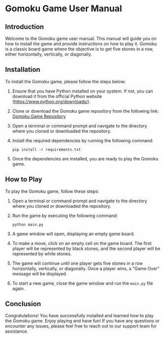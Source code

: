 # Gomoku Game User Manual

## Introduction

Welcome to the Gomoku game user manual. This manual will guide you on how to install the game and provide instructions on how to play it. Gomoku is a classic board game where the objective is to get five stones in a row, either horizontally, vertically, or diagonally. 

## Installation

To install the Gomoku game, please follow the steps below:

1. Ensure that you have Python installed on your system. If not, you can download it from the official Python website (https://www.python.org/downloads/).

2. Clone or download the Gomoku game repository from the following link: [Gomoku Game Repository](https://github.com/your-repository-link)

3. Open a terminal or command prompt and navigate to the directory where you cloned or downloaded the repository.

4. Install the required dependencies by running the following command:

   ```
   pip install -r requirements.txt
   ```

5. Once the dependencies are installed, you are ready to play the Gomoku game.

## How to Play

To play the Gomoku game, follow these steps:

1. Open a terminal or command prompt and navigate to the directory where you cloned or downloaded the repository.

2. Run the game by executing the following command:

   ```
   python main.py
   ```

3. A game window will open, displaying an empty game board.

4. To make a move, click on an empty cell on the game board. The first player will be represented by black stones, and the second player will be represented by white stones.

5. The game will continue until one player gets five stones in a row horizontally, vertically, or diagonally. Once a player wins, a "Game Over" message will be displayed.

6. To start a new game, close the game window and run the `main.py` file again.

## Conclusion

Congratulations! You have successfully installed and learned how to play the Gomoku game. Enjoy playing and have fun! If you have any questions or encounter any issues, please feel free to reach out to our support team for assistance.